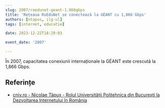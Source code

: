 ```yaml
---
slug: 2007/roedunet-geant-1.866gbps
title: 'Rețeaua RoEduNet se conectează la GÉANT cu 1,866 Gbps'
authors: [ntapus, ilg-ul]
tags: [internet, educatie]

date: 2023-12-22T18:29:03

event_date: '2007'

---
```


În 2007, capacitatea conexiunii internaționale la GÉANT este
crescută la 1,866 Gbps.

<!-- truncate -->

## Referințe

- [cniv.ro - Nicolae Tăpuș - Rolul Universității Politehnica din București la Dezvoltarea Internetului în România](https://cniv.ro/documents/26/CNIV_Volum_Aniversar_2023_-_Versiune_Online_DPxioQg.pdf)
